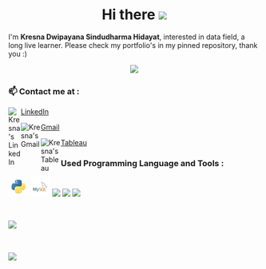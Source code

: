 <!--
**Kresnadwipsh/Kresnadwipsh** is a ✨ _special_ ✨ repository because its `README.md` (this file) appears on your GitHub profile.
--->

<h1 align="center">Hi there <img src="https://media.giphy.com/media/hvRJCLFzcasrR4ia7z/giphy.gif" width="25px"> </h1> 

I'm **Kresna Dwipayana Sindudharma Hidayat**, interested in data field, a long live learner. Please check my portfolio's in my pinned repository, thank you :)


<p align="center"> <img src="https://komarev.com/ghpvc/?username=Kresnadwipsh&color=brightgreen&style=plastic" /> </p>

### 📫 Contact me at :

<img align="left" alt="Kresna's LinkedIn" width="25px" src="https://upload.wikimedia.org/wikipedia/commons/thumb/c/ca/LinkedIn_logo_initials.png/480px-LinkedIn_logo_initials.png"/> <a href="https://public.tableau.com/app/profile/kresnadwipsh">LinkedIn</a>

<img align="left" alt="Kresna's Gmail" width="40px" src="https://download.logo.wine/logo/Gmail/Gmail-Logo.wine.png"/> <a href="mailto:kresnadwipsh@gmail.com">Gmail</a>

<img align="left" alt="Kresna's Tableau" width="40px" src="https://i.pinimg.com/originals/86/35/88/863588a71e465cc3aa5d822c0feafea9.png"/> <a href="https://public.tableau.com/app/profile/kresnadwipsh">Tableau</a>
 
### Used Programming Language and Tools :

<code><img height="40" src="https://raw.githubusercontent.com/github/explore/80688e429a7d4ef2fca1e82350fe8e3517d3494d/topics/python/python.png"></code>
<code><img height="40" src="https://raw.githubusercontent.com/github/explore/80688e429a7d4ef2fca1e82350fe8e3517d3494d/topics/mysql/mysql.png"></code>
<code><img height="40" src="https://static.bmdstatic.com/pk/product/medium/5e62277998ccb.jpg"></code>
<code><img height="40" src="https://upload.wikimedia.org/wikipedia/commons/thumb/3/38/Jupyter_logo.svg/1200px-Jupyter_logo.svg.png"></code>
<code><img height="40" src="https://ih1.redbubble.net/image.1470587088.2816/st,small,507x507-pad,600x600,f8f8f8.jpg"></code>

<br>

![](https://github-readme-stats.vercel.app/api?username=Kresnadwipsh&show_icons=true&locale=en)

<br>

![](https://github-readme-stats.vercel.app/api/top-langs/?username=Kresnadwipsh)
